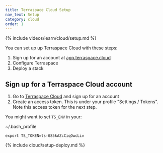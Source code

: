 ```yaml
---
title: Terraspace Cloud Setup
nav_text: Setup
category: cloud
order: 1
---
```


{% include videos/learn/cloud/setup.md %}

You can set up up Terraspace Cloud with these steps:

1. Sign up for an account at [app.terraspace.cloud](https://app.terraspace.cloud)
2. Configure Terraspace
3. Deploy a stack

## Sign up for a Terraspace Cloud account

1. Go to [Terraspace Cloud](https://app.terraspace.cloud) and sign up for an account
2. Create an access token. This is under your profile "Settings / Tokens". Note this access token for the next step.

You might want to set `TS_ENV` in your:

~/.bash_profile

    export TS_TOKEN=ts-G85kAZcCiqOwcLiv

{% include cloud/setup-deploy.md %}
